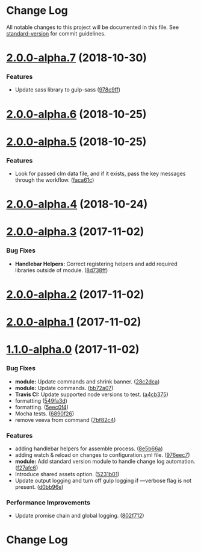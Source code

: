 # Change Log

All notable changes to this project will be documented in this file. See [standard-version](https://github.com/conventional-changelog/standard-version) for commit guidelines.

<a name="2.0.0-alpha.7"></a>
# [2.0.0-alpha.7](https://github.com/devopsgroup-io/veeva/compare/v2.0.0-alpha.6...v2.0.0-alpha.7) (2018-10-30)


### Features

* Update sass library to gulp-sass ([978c9ff](https://github.com/devopsgroup-io/veeva/commit/978c9ff))



<a name="2.0.0-alpha.6"></a>
# [2.0.0-alpha.6](https://github.com/devopsgroup-io/veeva/compare/v2.0.0-alpha.5...v2.0.0-alpha.6) (2018-10-25)



<a name="2.0.0-alpha.5"></a>
# [2.0.0-alpha.5](https://github.com/devopsgroup-io/veeva/compare/v2.0.0-alpha.4...v2.0.0-alpha.5) (2018-10-25)


### Features

* Look for passed clm data file, and if it exists, pass the key messages through the workflow. ([faca61c](https://github.com/devopsgroup-io/veeva/commit/faca61c))



<a name="2.0.0-alpha.4"></a>
# [2.0.0-alpha.4](https://github.com/devopsgroup-io/veeva/compare/v2.0.0...v2.0.0-alpha.4) (2018-10-24)



<a name="2.0.0-alpha.3"></a>
# [2.0.0-alpha.3](https://github.com/devopsgroup-io/veeva/compare/v2.0.0-alpha.2...v2.0.0-alpha.3) (2017-11-02)


### Bug Fixes

* **Handlebar Helpers:** Correct registering helpers and add required libraries outside of module. ([8d738ff](https://github.com/devopsgroup-io/veeva/commit/8d738ff))



<a name="2.0.0-alpha.2"></a>
# [2.0.0-alpha.2](https://github.com/devopsgroup-io/veeva/compare/v2.0.0-alpha.1...v2.0.0-alpha.2) (2017-11-02)



<a name="2.0.0-alpha.1"></a>
# [2.0.0-alpha.1](https://github.com/devopsgroup-io/veeva/compare/v1.1.0-alpha.0...v2.0.0-alpha.1) (2017-11-02)

<a name="1.1.0-alpha.0"></a>
# [1.1.0-alpha.0](https://github.com/devopsgroup-io/veeva/compare/v1.0.0...v1.1.0-alpha.0) (2017-11-02)


### Bug Fixes

* **module:** Update commands and shrink banner. ([28c2dca](https://github.com/devopsgroup-io/veeva/commit/28c2dca))
* **module:** Update commands. ([bb72a07](https://github.com/devopsgroup-io/veeva/commit/bb72a07))
* **Travis CI:** Update supported node versions to test. ([a4cb375](https://github.com/devopsgroup-io/veeva/commit/a4cb375))
* formatting ([549fa3d](https://github.com/devopsgroup-io/veeva/commit/549fa3d))
* formatting. ([5eec0f4](https://github.com/devopsgroup-io/veeva/commit/5eec0f4))
* Mocha tests. ([6890f26](https://github.com/devopsgroup-io/veeva/commit/6890f26))
* remove veeva from command ([7bf82c4](https://github.com/devopsgroup-io/veeva/commit/7bf82c4))


### Features

* adding handlebar helpers for assemble process. ([8e5b66a](https://github.com/devopsgroup-io/veeva/commit/8e5b66a))
* adding watch & reload on changes to configuration.yml file. ([976eec7](https://github.com/devopsgroup-io/veeva/commit/976eec7))
* **module:** Add standard version module to handle change log automation. ([f27afc6](https://github.com/devopsgroup-io/veeva/commit/f27afc6))
* Introduce shared assets option. ([5231b01](https://github.com/devopsgroup-io/veeva/commit/5231b01))
* Update output logging and turn off gulp logging if —verbose flag is not present. ([d0bb96e](https://github.com/devopsgroup-io/veeva/commit/d0bb96e))


### Performance Improvements

* Update promise chain and global logging. ([802f712](https://github.com/devopsgroup-io/veeva/commit/802f712))
# Change Log
